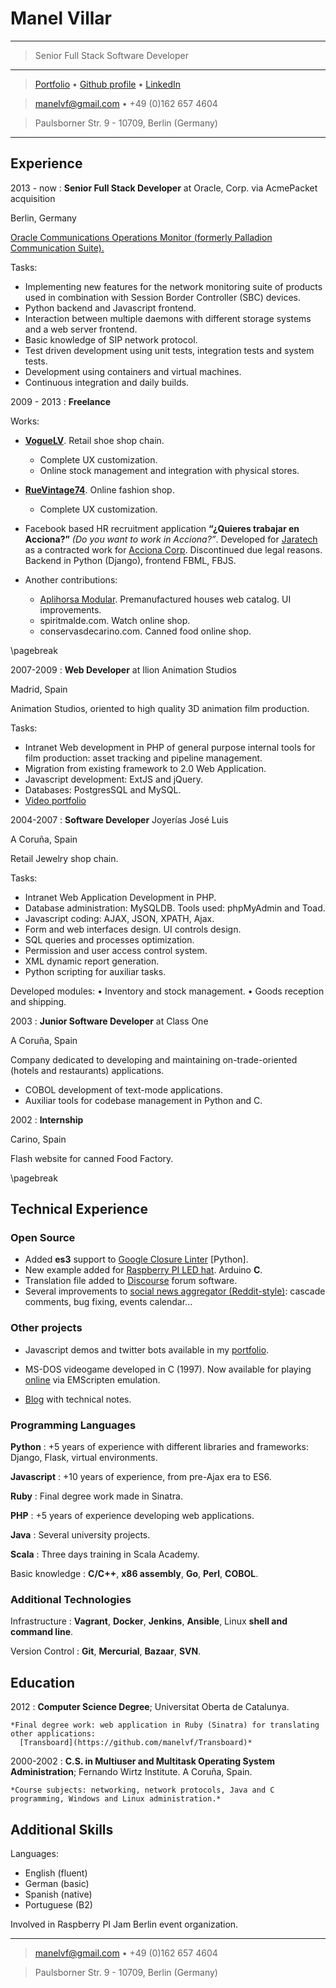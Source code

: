 # Manel Villar

----

>  Senior Full Stack Software Developer

----

> [Portfolio](https://manelvf.github.io) • [Github profile](https://github.com/manelvf) • [LinkedIn](https://www.linkedin.com/in/manelvillar/)

> <manelvf@gmail.com> • +49 (0)162 657 4604

> Paulsborner Str. 9 - 10709, Berlin (Germany)

----

## Experience

2013 - now
:   **Senior Full Stack Developer** at Oracle, Corp. via AcmePacket acquisition

Berlin, Germany

[Oracle Communications Operations Monitor (formerly Palladion Communication Suite).](https://www.oracle.com/industries/communications/service-providers/products/operations-monitor/index.html)

Tasks: 

- Implementing new features for the network monitoring suite of products used in combination with Session Border Controller (SBC) devices.
- Python backend and Javascript frontend.
- Interaction between multiple daemons with different storage systems and a web server frontend.
- Basic knowledge of SIP network protocol.
- Test driven development using unit tests, integration tests and system tests.
- Development using containers and virtual machines.
- Continuous integration and daily builds.

2009 - 2013
:   **Freelance**

Works:

* **[VogueLV](http://voguelv.com)**. Retail shoe shop chain.
    - Complete UX customization.
    - Online stock management and integration with physical stores.

* **[RueVintage74](http://ruevintage74.com)**. Online fashion shop.
    - Complete UX customization.

* Facebook based HR recruitment application **“¿Quieres trabajar en Acciona?”** *(Do you want to work in Acciona?”*.
  Developed for [Jaratech](http://www.jaratech.com/) as a contracted work for [Acciona Corp](http://www.acciona.es/). Discontinued due legal reasons. Backend in Python (Django), frontend FBML, FBJS. 
* Another contributions:
    - [Aplihorsa Modular](http://www.aplihorsamodular.com). Premanufactured houses web catalog. UI improvements.
    - spiritmalde.com. Watch online shop.
    - conservasdecarino.com. Canned food online shop.

\pagebreak

2007-2009
:    **Web Developer** at Ilion Animation Studios

Madrid, Spain

Animation Studios, oriented to high quality 3D animation film production.

Tasks:

- Intranet Web development in PHP of general purpose internal tools for film production: asset tracking and pipeline management.
- Migration from existing framework to 2.0 Web Application. 
- Javascript development: ExtJS and jQuery.
- Databases: PostgresSQL and MySQL.
- [Video portfolio](http://vimeo.com/album/93295)


2004-2007
:   **Software Developer** Joyerías José Luis

A Coruña, Spain

Retail Jewelry shop chain.

Tasks:

- Intranet Web Application Development in PHP.
- Database administration: MySQLDB. Tools used: phpMyAdmin and Toad.
- Javascript coding:  AJAX, JSON, XPATH, Ajax.
- Form and web interfaces design. UI controls design.
- SQL queries and processes optimization.
- Permission and user access control system. 
- XML dynamic report generation.
- Python scripting for auxiliar tasks.


Developed modules: 
    • Inventory and stock management.
    • Goods reception and shipping.

2003
:    **Junior Software Developer** at Class One

A Coruña, Spain

Company dedicated to developing and maintaining on-trade-oriented (hotels and restaurants) applications.

- COBOL development of text-mode applications.
- Auxiliar tools for codebase management in Python and C.

2002
:    **Internship**

Carino, Spain

Flash website for canned Food Factory.


\pagebreak

Technical Experience
--------------------

### Open Source

- Added **es3** support to [Google Closure Linter](https://github.com/google/closure-linter) [Python].
- New example added for [Raspberry PI LED hat](https://github.com/manelvf/RPi-WS2812-HAT). Arduino **C**.
- Translation file added to [Discourse](https://github.com/discourse/discourse) forum software.
- Several improvements to [social news aggregator (Reddit-style)](https://github.com/chuza/chuza): cascade comments, bug fixing, events calendar...


### Other projects

- Javascript demos and twitter bots available in my [portfolio](https://manelvf.github.io).

- MS-DOS videogame developed in C (1997). Now available for playing [online](https://manelvf.github.io/lumeinfernal/) via EMScripten emulation. 

- [Blog](https://manelvf.github.io/blog/) with technical notes. 


### Programming Languages

**Python**
:   +5 years of experience with different libraries and 
frameworks: Django, Flask, virtual environments.

**Javascript**
:   +10 years of experience, from pre-Ajax era to ES6.

**Ruby**
:   Final degree work made in Sinatra.

**PHP**
:   +5 years of experience developing web applications.

**Java**
:   Several university projects.

**Scala**
:   Three days training in Scala Academy.

Basic knowledge
:   **C/C++**, **x86 assembly**, **Go**, **Perl**, **COBOL**.


### Additional Technologies

Infrastructure
:   **Vagrant**, **Docker**, **Jenkins**, **Ansible**, Linux **shell and command line**.

Version Control
:   **Git**, **Mercurial**, **Bazaar**, **SVN**.


## Education

2012 
:   **Computer Science Degree**; Universitat Oberta de Catalunya.

    *Final degree work: web application in Ruby (Sinatra) for translating other applications:
      [Transboard](https://github.com/manelvf/Transboard)*

2000-2002
:   **C.S. in Multiuser and Multitask Operating System Administration**; Fernando Wirtz Institute. A Coruña, Spain.

    *Course subjects: networking, network protocols, Java and C programming, Windows and Linux administration.*

## Additional Skills

Languages:

  - English (fluent)
  - German (basic)
  - Spanish (native)
  - Portuguese (B2)

Involved in Raspberry PI Jam Berlin event organization.

----

> <manelvf@gmail.com> • +49 (0)162 657 4604

> Paulsborner Str. 9 - 10709, Berlin (Germany)

